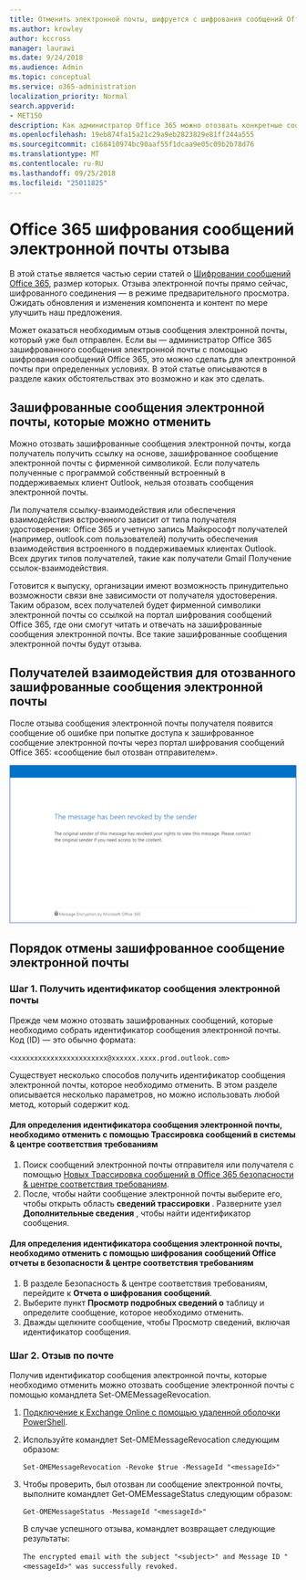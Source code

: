 ```yaml
---
title: Отменить электронной почты, шифруется с шифрования сообщений Office 365
ms.author: krowley
author: kccross
manager: laurawi
ms.date: 9/24/2018
ms.audience: Admin
ms.topic: conceptual
ms.service: o365-administration
localization_priority: Normal
search.appverid:
- MET150
description: Как администратор Office 365 можно отозвать конкретные сообщения, зашифрованные с помощью шифрования сообщений Office 365.
ms.openlocfilehash: 19eb874fa15a21c29a9eb2823829e81ff244a555
ms.sourcegitcommit: c168410974bc90aaf55f1dcaa9e05c09b2b78d76
ms.translationtype: MT
ms.contentlocale: ru-RU
ms.lasthandoff: 09/25/2018
ms.locfileid: "25011825"
---
```

# <a name="office-365-message-encryption-email-revocation"></a>Office 365 шифрования сообщений электронной почты отзыва

В этой статье является частью серии статей о [Шифровании сообщений Office 365](ome.md), размер которых. Отзыва электронной почты прямо сейчас, шифрованного соединения — в режиме предварительного просмотра. Ожидать обновления и изменения компонента и контент по мере улучшить наш предложения.

Может оказаться необходимым отзыв сообщения электронной почты, который уже был отправлен. Если вы — администратор Office 365 зашифрованного сообщения электронной почты с помощью шифрования сообщений Office 365, это можно сделать для электронной почты при определенных условиях. В этой статье описываются в разделе каких обстоятельствах это возможно и как это сделать.
  
## <a name="encrypted-emails-that-you-can-revoke"></a>Зашифрованные сообщения электронной почты, которые можно отменить
Можно отозвать зашифрованные сообщения электронной почты, когда получатель получить ссылку на основе, зашифрованное сообщение электронной почты с фирменной символикой. Если получатель полученные с программой собственный встроенный в поддерживаемых клиент Outlook, нельзя отозвать сообщения электронной почты.

Ли получателя ссылку-взаимодействия или обеспечения взаимодействия встроенного зависит от типа получателя удостоверения: Office 365 и учетную запись Майкрософт получателей (например, outlook.com пользователей) получить обеспечения взаимодействия встроенного в поддерживаемых клиентах Outlook.  
Всех других типов получателей, такие как получатели Gmail Получение ссылок-взаимодействия. 

Готовится к выпуску, организации имеют возможность принудительно возможности связи вне зависимости от получателя удостоверения. Таким образом, всех получателей будет фирменной символики электронной почты со ссылкой на портал шифрования сообщений Office 365, где они смогут читать и отвечать на зашифрованные сообщения электронной почты. Все такие зашифрованные сообщения электронной почты будут отзыва. 
  
## <a name="recipient-experience-for-revoked-encrypted-emails"></a>Получателей взаимодействия для отозванного зашифрованные сообщения электронной почты

После отзыва сообщения электронной почты получателя появится сообщение об ошибке при попытке доступа к зашифрованное сообщение электронной почты через портал шифрования сообщений Office 365: «сообщение был отозван отправителем».

![Снимок экрана, показывающий отозванного зашифрованное сообщение электронной почты.](media/revoked-encrypted-email.png)
    
## <a name="how-to-revoke-an-encrypted-email"></a>Порядок отмены зашифрованное сообщение электронной почты

### <a name="step-1-obtain-the-message-id-of-the-email"></a>Шаг 1. Получить идентификатор сообщения электронной почты

Прежде чем можно отозвать зашифрованных сообщений, которые необходимо собрать идентификатор сообщения электронной почты. Код (ID) — это обычно формата:

`<xxxxxxxxxxxxxxxxxxxxxxx@xxxxxx.xxxx.prod.outlook.com>`  

Существует несколько способов получить идентификатор сообщения электронной почты, которое необходимо отменить. В этом разделе описывается несколько параметров, но можно использовать любой метод, который содержит код.

  #### <a name="to-identify-the-message-id-of-the-email-you-want-to-revoke-by-using-message-trace-in-the-security-amp-compliance-center"></a>Для определения идентификатора сообщения электронной почты, необходимо отменить с помощью Трассировка сообщений в системы &amp; центре соответствия требованиям

1. Поиск сообщений электронной почты отправителя или получателя с помощью [Новых Трассировка сообщений в Office 365 безопасности & центре соответствия требованиям](https://blogs.technet.microsoft.com/exchange/2018/05/02/new-message-trace-in-office-365-security-compliance-center/).
2. После, чтобы найти сообщение электронной почты выберите его, чтобы открыть область **сведений трассировки** . Разверните узел **Дополнительные сведения** , чтобы найти идентификатор сообщения.

  #### <a name="to-identify-the-message-id-of-the-email-you-want-to-revoke-by-using-office-message-encryption-reports-in-the-security-amp-compliance-center"></a>Для определения идентификатора сообщения электронной почты, необходимо отменить с помощью шифрования сообщений Office отчеты в безопасности &amp; центре соответствия требованиям
1. В разделе Безопасность &amp; центре соответствия требованиям, перейдите к **Отчета о шифрования сообщений**.
2. Выберите пункт **Просмотр подробных сведений о** таблицу и определите сообщение, которое необходимо отменить. 
3. Дважды щелкните сообщение, чтобы Просмотр сведений, включая идентификатор сообщения. 

### <a name="step-2-revoke-the-mail"></a>Шаг 2. Отзыв по почте  

Получив идентификатор сообщения электронной почты, которые необходимо отменить можно отозвать сообщение электронной почты с помощью командлета Set-OMEMessageRevocation. 

1. [Подключение к Exchange Online с помощью удаленной оболочки PowerShell](https://docs.microsoft.com/powershell/exchange/exchange-online/connect-to-exchange-online-powershell/connect-to-exchange-online-powershell?view=exchange-ps).
    
2. Используйте командлет Set-OMEMessageRevocation следующим образом:
    
    ```
    Set-OMEMessageRevocation -Revoke $true -MessageId "<messageId>"
    ```  

3. Чтобы проверить, был отозван ли сообщение электронной почты, выполните командлет Get-OMEMessageStatus следующим образом:
    
    ```
    Get-OMEMessageStatus -MessageId "<messageId>"
    ```  
    В случае успешного отзыва, командлет возвращает следующие результаты:  

    ```The encrypted email with the subject "<subject>" and Message ID "<messageId>" was successfully revoked.```
